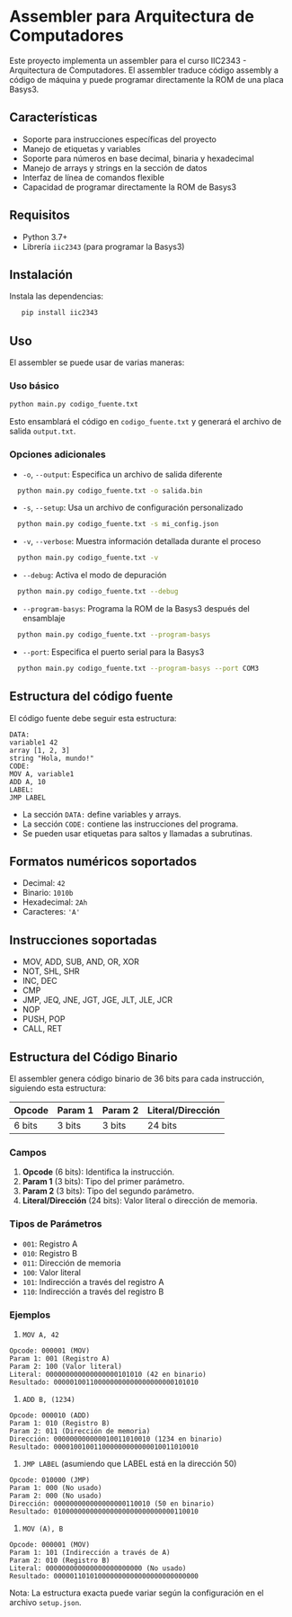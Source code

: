 # Assembler para Arquitectura de Computadores

Este proyecto implementa un assembler para el curso IIC2343 - Arquitectura de Computadores. El assembler traduce código assembly a código de máquina y puede programar directamente la ROM de una placa Basys3.

## Características

- Soporte para instrucciones específicas del proyecto
- Manejo de etiquetas y variables
- Soporte para números en base decimal, binaria y hexadecimal
- Manejo de arrays y strings en la sección de datos
- Interfaz de línea de comandos flexible
- Capacidad de programar directamente la ROM de Basys3

## Requisitos

- Python 3.7+
- Librería `iic2343` (para programar la Basys3)

## Instalación

Instala las dependencias:

```bash
   pip install iic2343
```

## Uso

El assembler se puede usar de varias maneras:

### Uso básico

```bash
python main.py codigo_fuente.txt
```

Esto ensamblará el código en `codigo_fuente.txt` y generará el archivo de salida `output.txt`.

### Opciones adicionales

- `-o`, `--output`: Especifica un archivo de salida diferente

```bash
  python main.py codigo_fuente.txt -o salida.bin
```

- `-s`, `--setup`: Usa un archivo de configuración personalizado

```bash
  python main.py codigo_fuente.txt -s mi_config.json
```

- `-v`, `--verbose`: Muestra información detallada durante el proceso

```bash
  python main.py codigo_fuente.txt -v
```

- `--debug`: Activa el modo de depuración

```bash
  python main.py codigo_fuente.txt --debug
```

- `--program-basys`: Programa la ROM de la Basys3 después del ensamblaje

```bash
  python main.py codigo_fuente.txt --program-basys
```

- `--port`: Especifica el puerto serial para la Basys3

```bash
  python main.py codigo_fuente.txt --program-basys --port COM3
```

## Estructura del código fuente

El código fuente debe seguir esta estructura:

```assembly
DATA:
variable1 42
array [1, 2, 3]
string "Hola, mundo!"
CODE:
MOV A, variable1
ADD A, 10
LABEL:
JMP LABEL
```

- La sección `DATA:` define variables y arrays.
- La sección `CODE:` contiene las instrucciones del programa.
- Se pueden usar etiquetas para saltos y llamadas a subrutinas.

## Formatos numéricos soportados

- Decimal: `42`
- Binario: `1010b`
- Hexadecimal: `2Ah`
- Caracteres: `'A'`

## Instrucciones soportadas

- MOV, ADD, SUB, AND, OR, XOR
- NOT, SHL, SHR
- INC, DEC
- CMP
- JMP, JEQ, JNE, JGT, JGE, JLT, JLE, JCR
- NOP
- PUSH, POP
- CALL, RET

## Estructura del Código Binario

El assembler genera código binario de 36 bits para cada instrucción, siguiendo esta estructura:

| Opcode | Param 1 | Param 2 | Literal/Dirección |
| ------ | ------- | ------- | ----------------- |
| 6 bits | 3 bits  | 3 bits  | 24 bits           |

### Campos

1. **Opcode** (6 bits): Identifica la instrucción.
2. **Param 1** (3 bits): Tipo del primer parámetro.
3. **Param 2** (3 bits): Tipo del segundo parámetro.
4. **Literal/Dirección** (24 bits): Valor literal o dirección de memoria.

### Tipos de Parámetros

- `001`: Registro A
- `010`: Registro B
- `011`: Dirección de memoria
- `100`: Valor literal
- `101`: Indirección a través del registro A
- `110`: Indirección a través del registro B

### Ejemplos

1. `MOV A, 42`

```example
Opcode: 000001 (MOV)
Param 1: 001 (Registro A)
Param 2: 100 (Valor literal)
Literal: 000000000000000000101010 (42 en binario)
Resultado: 000001001100000000000000000000101010
```

1. `ADD B, (1234)`

```example
Opcode: 000010 (ADD)
Param 1: 010 (Registro B)
Param 2: 011 (Dirección de memoria)
Dirección: 000000000000010011010010 (1234 en binario)
Resultado: 000010010011000000000000010011010010
```

1. `JMP LABEL` (asumiendo que LABEL está en la dirección 50)

```example
Opcode: 010000 (JMP)
Param 1: 000 (No usado)
Param 2: 000 (No usado)
Dirección: 000000000000000000110010 (50 en binario)
Resultado: 010000000000000000000000000000110010
```

1. `MOV (A), B`

```example
Opcode: 000001 (MOV)
Param 1: 101 (Indirección a través de A)
Param 2: 010 (Registro B)
Literal: 000000000000000000000000 (No usado)
Resultado: 000001101010000000000000000000000000
```

Nota: La estructura exacta puede variar según la configuración en el archivo `setup.json`.
